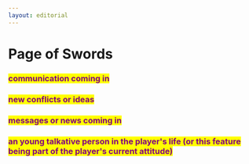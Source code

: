```yaml
---
layout: editorial
---
```


# Page of Swords



### <mark style="color:purple;">communication coming in</mark>

### <mark style="color:purple;">new conflicts or ideas</mark>&#x20;

### <mark style="color:purple;">messages or news coming in</mark>&#x20;

### <mark style="color:purple;">an young talkative person in the player's life (or this feature being part of the player's current attitude)</mark>

<mark style="color:purple;"></mark>

<mark style="color:purple;"></mark>
